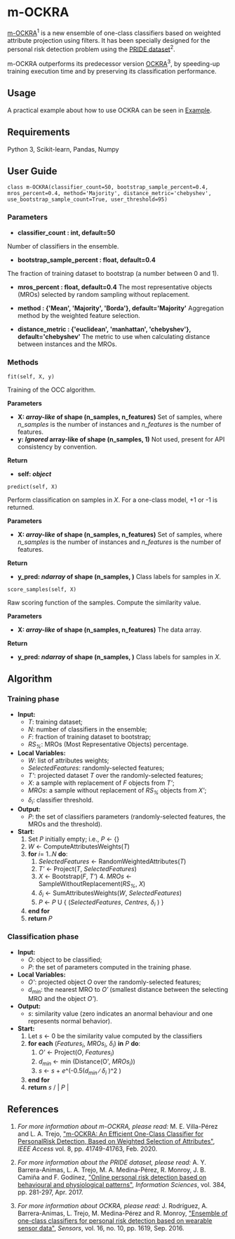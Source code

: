 # m-OCKRA

[m-OCKRA](https://ieeexplore.ieee.org/document/9018030/)<sup>1</sup> is a new ensemble of one-class classifiers based on weighted attribute projection using filters. It has been specially designed for the personal risk detection problem using the [PRIDE dataset](https://www.sciencedirect.com/science/article/pii/S002002551630576X)<sup>2</sup>.

m-OCKRA outperforms its predecessor version [OCKRA](https://www.mdpi.com/1424-8220/16/10/1619)<sup>3</sup>, by speeding-up training execution time and by preserving its classification performance.


## Usage

A practical example about how to use OCKRA can be seen in [Example](https://github.com/Miel15/m-OCKRA/tree/master/Example).


## Requirements

Python 3, Scikit-learn, Pandas, Numpy


## User Guide

```
class m-OCKRA(classifier_count=50, bootstrap_sample_percent=0.4, mros_percent=0.4, method='Majority', distance_metric='chebyshev', use_bootstrap_sample_count=True, user_threshold=95)
```

### Parameters

 - **classifier_count : int, default=50**

Number of classifiers in the ensemble.

- **bootstrap_sample_percent : float, default=0.4**

The fraction of training dataset to bootstrap (a number between 0  and 1).

- **mros_percent : float, default=0.4**
The most representative objects (MROs) selected by random sampling without replacement.

- **method : {'Mean', 'Majority', 'Borda'}, default='Majority'**
Aggregation method by the weighted feature selection.

- **distance_metric : {'euclidean', 'manhattan', 'chebyshev'}, default='chebyshev'**
The metric to use when calculating distance between instances and the MROs.


### Methods

```
fit(self, X, y)
```
Training of the OCC algorithm.

**Parameters**

 - **X: *array-like* of shape (n_samples, n_features)**
Set of samples, where *n_samples* is the number of instances and *n_features* is the number of features. 
- **y: *Ignored* array-like of shape (n_samples, 1)**
Not used, present for API consistency by convention.

**Return**
- **self: *object*** 

```
predict(self, X)
```
Perform classification on samples in *X*. For a one-class model, +1 or -1 is returned.

**Parameters**

 - **X: *array-like* of shape (n_samples, n_features)**
Set of samples, where *n_samples* is the number of instances and *n_features* is the number of features.

**Return**
- **y_pred: *ndarray* of shape (n_samples, )**
Class labels for samples in *X*.


```
score_samples(self, X)
```
Raw scoring function of the samples. Compute the similarity value.

**Parameters**

 - **X: *array-like* of shape (n_samples, n_features)**
The data array.

**Return**
- **y_pred: *ndarray* of shape (n_samples, )**
Class labels for samples in *X*.


## Algorithm

### Training phase
   * **Input:**
        * *T*: training dataset;
        * *N*: number of classifiers in the ensemble;
        * *F*: fraction of training dataset to bootstrap;
        * *RS<sub>%</sub>*: MROs (Most Representative Objects) percentage.
   * **Local Variables:**
        * *W*: list of attributes weights;
        * *SelectedFeatures*: randomly-selected features;
        * *T'*: projected dataset *T* over the randomly-selected features;
        * *X*: a sample with replacement of *F* objects from *T'*;
        * *MROs*: a sample without replacement of *RS<sub>%</sub>* objects from *X'*;
        * *δ<sub>i</sub>*: classiﬁer threshold.
   * **Output:**
        * *P*: the set of classifiers parameters (randomly-selected features, the MROs and the threshold).
   * **Start**:
        1. Set *P* initially empty; i.e., *P* ← {}
        2. *W* ← ComputeAttributesWeights(*T*)
        2. **for** *i*= 1..*N* **do**:
	        1. *SelectedFeatures*  ← RandomWeightedAttributes(*T*)
	        2. *T'* ← Project(*T*, *SelectedFeatures*)
	        3. *X* ← Bootstrap(*F*, *T'*)
          4. *MROs*  ← SampleWithoutReplacement(*RS<sub>%</sub>*, *X*)
	        4. *δ<sub>i</sub>* ← SumAttributesWeights(*W*, *SelectedFeatures*)
	        5. *P* ← *P* U { (*SelectedFeatures*, *Centres*, *δ<sub>i</sub>* ) }
        3. **end for**
        4. **return** *P*


### Classification phase
   * **Input:**
        * *O*: object to be classified;
        * *P*: the set of parameters computed in the training phase.
   * **Local Variables:**
        * *O'*: projected object *O* over the randomly-selected features;
        * *d<sub>min</sub>*:  the nearest MRO to *O′* (smallest distance between the selecting MRO and the object *O'*).
   * **Output:**
        * *s*: similarity value (zero indicates an anormal behaviour and one represents normal behavior).
   * **Start:**
        1. Let *s* ← 0 be the similarity value computed by the classifiers
        2. **for each** (*Features<sub>i</sub>*, *MROs<sub>i</sub>*, *δ<sub>i</sub>*) **in** *P* **do**:
            1. *O'* ← Project(*O*, *Features<sub>i</sub>*)
            2. *d<sub>min</sub>* ← min (Distance(O', *MROs<sub>i</sub>*))
            3. *s* ← *s* + *e*^(-0.5(*d<sub>min</sub>* ∕ *δ<sub>i</sub>* )^2 )
        3. **end for**
        4. **return** *s* / | *P* |


## References

 1. *For more information about m-OCKRA, please read:*
	 M. E. Villa-Pérez and L. A. Trejo, ["m-OCKRA: An Efficient One-Class Classifier for PersonalRisk Detection, Based on Weighted Selection of Attributes"](https://ieeexplore.ieee.org/document/9018030), _IEEE Access_ vol. 8, pp. 41749-41763, Feb. 2020.
	 
 2. *For more information about the PRIDE dataset, please read:*
	A. Y. Barrera-Animas, L. A. Trejo, M. A. Medina-Pérez, R. Monroy, J. B. Camiña and F. Godínez, ["Online personal risk detection based on behavioural and physiological patterns"](https://www.sciencedirect.com/science/article/pii/S002002551630576X), _Information Sciences_, vol. 384, pp. 281-297, Apr. 2017.

 3. *For more information about OCKRA, please read:*
	J. Rodríguez, A. Barrera-Animas, L. Trejo, M. Medina-Pérez and R. Monroy, ["Ensemble of one-class classifiers for personal risk detection based on wearable sensor data"](https://www.mdpi.com/1424-8220/16/10/1619), _Sensors_, vol. 16, no. 10, pp. 1619, Sep. 2016.

